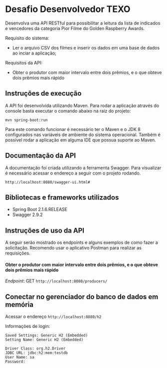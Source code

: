 # Desafio Desenvolvedor TEXO
Desenvolva uma API RESTful para possibilitar a leitura da lista de indicados e vencedores da categoria Pior Filme do Golden Raspberry Awards.

Requisito do sistema:
* Ler o arquivo CSV dos filmes e inserir os dados em uma base de dados ao inciar a aplicação;

Requisitos da API:
* Obter o produtor com maior intervalo entre dois prêmios, e o que obteve dois prêmios mais rápido

## Instruções de execução
A API foi desenvolvida utilizando Maven. Para rodar a aplicação através do console basta executar o comando abaixo na raiz do projeto:
```
mvn spring-boot:run
```
Para este comando funcionar é necessário ter o Maven e o JDK 8 configurados nas variáveis de ambiente do sistema operacional.
Também é possível rodar a aplicação em alguma IDE que possua suporte ao Maven.

## Documentação da API
A documentação foi criada utilizando a ferramenta Swagger. Para visualizar é necessário acessar o endereço a seguir com o projeto rodando.
```
http://localhost:8080/swagger-ui.html#
```

## Bibliotecas e frameworks utilizados
* Spring Boot 2.1.6.RELEASE
* Swagger 2.9.2

## Instruções de uso da API
A seguir serão mostrado os endpoints e alguns exemplos de como fazer a solicitação. Recomendo usar o aplicativo Postman para realizar as requisições.

#### Obter o produtor com maior intervalo entre dois prêmios, e o que obteve dois prêmios mais rápido
_Endpoint_: GET `http://localhost:8080/producers/`

## Conectar no gerenciador do banco de dados em memória
Acessar o endereço `http://localhost:8080/h2`

Informações de login:
```
Saved Settings: Generic H2 (Embedded)
Setting Name: Generic H2 (Embedded)

Driver Class: org.h2.Driver
JDBC URL: jdbc:h2:mem:testdb
User Name: sa
Password:
```
